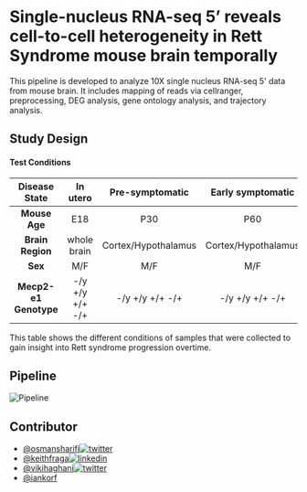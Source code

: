 
# Single-nucleus RNA-seq 5’ reveals cell-to-cell heterogeneity in Rett Syndrome mouse brain temporally

This pipeline is developed to analyze 10X single nucleus RNA-seq 5' data from mouse brain. It includes mapping of reads via cellranger, preprocessing, DEG analysis, gene ontology analysis, and trajectory analysis.


## Study Design

#### Test Conditions
  
| Disease State      | In utero          | Pre-symptomatic    | Early symptomatic | Late symptomatic  |
|:------------------:|:-----------------:|:------------------:|:-----------------:|:-----------------:|
| **Mouse Age**      | E18               | P30                | P60               |      P120/P150    |
| **Brain Region**   | whole brain       |Cortex/Hypothalamus |Cortex/Hypothalamus|Cortex/Hypothalamus|
| **Sex**            | M/F               | M/F                |    M/F            |         M/F       |
| **Mecp2-e1 Genotype**| -/y  +/y  +/+  -/+|-/y  +/y  +/+  -/+  |-/y  +/y  +/+  -/+ |-/y  +/y  +/+  -/+ |     

This table shows the different conditions of samples that were collected to gain insight into Rett syndrome progression overtime. 
## Pipeline
![Pipeline](https://github.com/osmansharifi/snRNA-seq-pipeline/blob/master/figures/snRNA-seq%20Pipeline.png)
  
## Contributor

- [@osmansharifi](https://github.com/osmansharifi)[![twitter](https://img.shields.io/badge/twitter-1DA1F2?style=for-the-badge&logo=twitter&logoColor=white)](https://twitter.com/osmansharifi3)
- [@keithfraga](https://github.com/xperthunter)[![linkedin](https://img.shields.io/badge/linkedin-0A66C2?style=for-the-badge&logo=linkedin&logoColor=white)](https://linkedin.com/in/keith-fraga-56b025102)
- [@vikihaghani](https://github.com/vhaghani26)[![twitter](https://img.shields.io/badge/twitter-1DA1F2?style=for-the-badge&logo=twitter&logoColor=white)](https://twitter.com/vikihaghani26)
- [@iankorf](https://github.com/iankorf)

  
